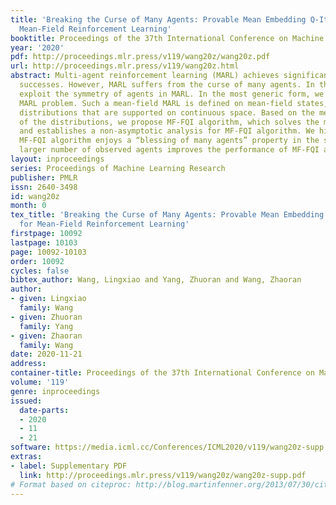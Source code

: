 ```yaml
---
title: 'Breaking the Curse of Many Agents: Provable Mean Embedding Q-Iteration for
  Mean-Field Reinforcement Learning'
booktitle: Proceedings of the 37th International Conference on Machine Learning
year: '2020'
pdf: http://proceedings.mlr.press/v119/wang20z/wang20z.pdf
url: http://proceedings.mlr.press/v119/wang20z.html
abstract: Multi-agent reinforcement learning (MARL) achieves significant empirical
  successes. However, MARL suffers from the curse of many agents. In this paper, we
  exploit the symmetry of agents in MARL. In the most generic form, we study a mean-field
  MARL problem. Such a mean-field MARL is defined on mean-field states, which are
  distributions that are supported on continuous space. Based on the mean embedding
  of the distributions, we propose MF-FQI algorithm, which solves the mean-field MARL
  and establishes a non-asymptotic analysis for MF-FQI algorithm. We highlight that
  MF-FQI algorithm enjoys a “blessing of many agents” property in the sense that a
  larger number of observed agents improves the performance of MF-FQI algorithm.
layout: inproceedings
series: Proceedings of Machine Learning Research
publisher: PMLR
issn: 2640-3498
id: wang20z
month: 0
tex_title: 'Breaking the Curse of Many Agents: Provable Mean Embedding Q-Iteration
  for Mean-Field Reinforcement Learning'
firstpage: 10092
lastpage: 10103
page: 10092-10103
order: 10092
cycles: false
bibtex_author: Wang, Lingxiao and Yang, Zhuoran and Wang, Zhaoran
author:
- given: Lingxiao
  family: Wang
- given: Zhuoran
  family: Yang
- given: Zhaoran
  family: Wang
date: 2020-11-21
address: 
container-title: Proceedings of the 37th International Conference on Machine Learning
volume: '119'
genre: inproceedings
issued:
  date-parts:
  - 2020
  - 11
  - 21
software: https://media.icml.cc/Conferences/ICML2020/v119/wang20z-supp.zip
extras:
- label: Supplementary PDF
  link: http://proceedings.mlr.press/v119/wang20z/wang20z-supp.pdf
# Format based on citeproc: http://blog.martinfenner.org/2013/07/30/citeproc-yaml-for-bibliographies/
---
```

